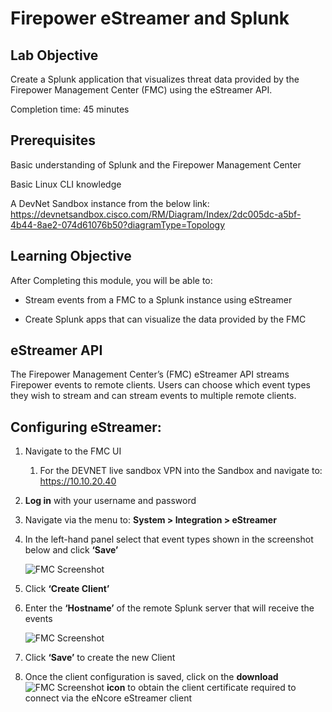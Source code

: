 # Firepower eStreamer and Splunk

## Lab Objective

Create a Splunk application that visualizes threat data provided by the Firepower Management Center (FMC) using the eStreamer API.


Completion time: 45 minutes


## Prerequisites

Basic understanding of Splunk and the Firepower Management Center

Basic Linux CLI knowledge

A DevNet Sandbox instance from the below link:
https://devnetsandbox.cisco.com/RM/Diagram/Index/2dc005dc-a5bf-4b44-8ae2-074d61076b50?diagramType=Topology

## Learning Objective

After Completing this module, you will be able to:

-   Stream events from a FMC to a Splunk instance using eStreamer

-   Create Splunk apps that can visualize the data provided by the FMC

## eStreamer API

The Firepower Management Center’s (FMC) eStreamer API streams Firepower events to remote clients. Users can choose which event types they wish to stream and can stream events to multiple remote clients.

## Configuring eStreamer:

1.  Navigate to the FMC UI

    1.  For the DEVNET live sandbox VPN into the Sandbox and navigate to: https://10.10.20.40

2.  **Log in** with your username and password

3.  Navigate via the menu to: **System \> Integration \> eStreamer**

4.  In the left-hand panel select that event types shown in the screenshot below and click **‘Save’**

    ![FMC Screenshot](/posts/files/firepower-estreamer-splunk/assets/images/pic1.png)

5.  Click **‘Create Client’**

6.  Enter the **‘Hostname’** of the remote Splunk server that will receive the events

    ![FMC Screenshot](/posts/files/firepower-estreamer-splunk/assets/images/pic2.png)

7.  Click **‘Save’** to create the new Client

8.  Once the client configuration is saved, click on the **download** ![FMC Screenshot](/posts/files/firepower-estreamer-splunk/assets/images/pic3-3.png) **icon** to obtain the client certificate required to connect via the eNcore eStreamer client

